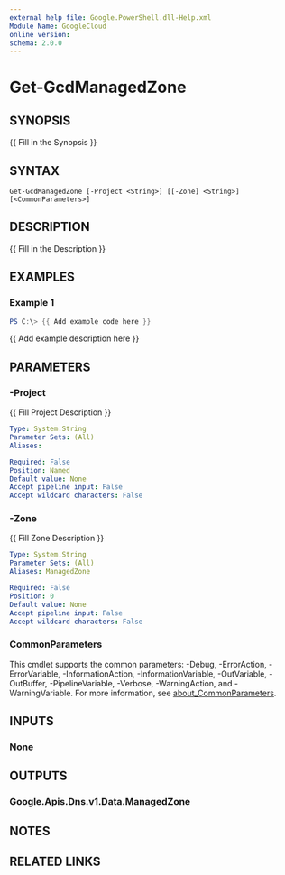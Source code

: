 ```yaml
---
external help file: Google.PowerShell.dll-Help.xml
Module Name: GoogleCloud
online version:
schema: 2.0.0
---
```


# Get-GcdManagedZone

## SYNOPSIS
{{ Fill in the Synopsis }}

## SYNTAX

```
Get-GcdManagedZone [-Project <String>] [[-Zone] <String>] [<CommonParameters>]
```

## DESCRIPTION
{{ Fill in the Description }}

## EXAMPLES

### Example 1
```powershell
PS C:\> {{ Add example code here }}
```

{{ Add example description here }}

## PARAMETERS

### -Project
{{ Fill Project Description }}

```yaml
Type: System.String
Parameter Sets: (All)
Aliases:

Required: False
Position: Named
Default value: None
Accept pipeline input: False
Accept wildcard characters: False
```

### -Zone
{{ Fill Zone Description }}

```yaml
Type: System.String
Parameter Sets: (All)
Aliases: ManagedZone

Required: False
Position: 0
Default value: None
Accept pipeline input: False
Accept wildcard characters: False
```

### CommonParameters
This cmdlet supports the common parameters: -Debug, -ErrorAction, -ErrorVariable, -InformationAction, -InformationVariable, -OutVariable, -OutBuffer, -PipelineVariable, -Verbose, -WarningAction, and -WarningVariable. For more information, see [about_CommonParameters](http://go.microsoft.com/fwlink/?LinkID=113216).

## INPUTS

### None

## OUTPUTS

### Google.Apis.Dns.v1.Data.ManagedZone

## NOTES

## RELATED LINKS

